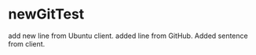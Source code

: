 # newGitTest
add new line from Ubuntu client.
added line from GitHub.  Added sentence from client.  
